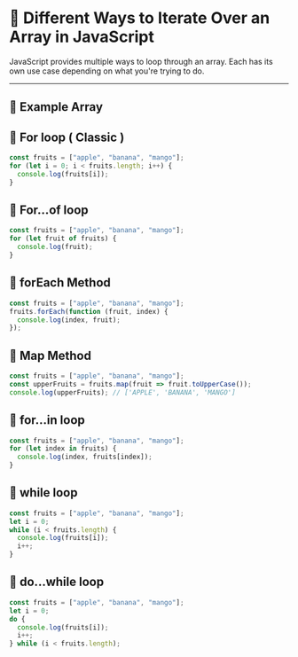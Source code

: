 # 🔄 Different Ways to Iterate Over an Array in JavaScript

JavaScript provides multiple ways to loop through an array. Each has its own use case depending on what you're trying to do.

---

## 🧾 Example Array



## 🧾 For loop ( Classic )
```js
const fruits = ["apple", "banana", "mango"];
for (let i = 0; i < fruits.length; i++) {
  console.log(fruits[i]);
}
```


## 🧾 For...of loop 
```js
const fruits = ["apple", "banana", "mango"];
for (let fruit of fruits) {
  console.log(fruit);
}

```


## 🧾 forEach Method 
```js
const fruits = ["apple", "banana", "mango"];
fruits.forEach(function (fruit, index) {
  console.log(index, fruit);
});

```


## 🧾 Map Method 
```js
const fruits = ["apple", "banana", "mango"];
const upperFruits = fruits.map(fruit => fruit.toUpperCase());
console.log(upperFruits); // ['APPLE', 'BANANA', 'MANGO']
```


## 🧾 for...in loop
```js
const fruits = ["apple", "banana", "mango"];
for (let index in fruits) {
  console.log(index, fruits[index]);
}

```

## 🧾 while loop
```js
const fruits = ["apple", "banana", "mango"];
let i = 0;
while (i < fruits.length) {
  console.log(fruits[i]);
  i++;
}


```

## 🧾 do...while loop
```js
const fruits = ["apple", "banana", "mango"];
let i = 0;
do {
  console.log(fruits[i]);
  i++;
} while (i < fruits.length);


```